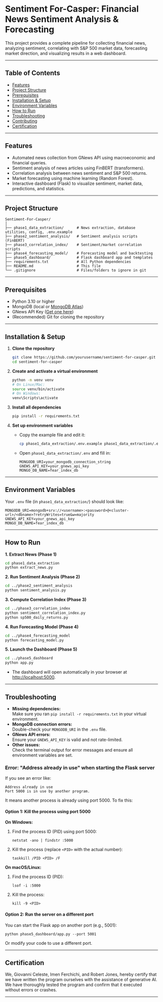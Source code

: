 # Sentiment For-Casper: Financial News Sentiment Analysis & Forecasting

This project provides a complete pipeline for collecting financial news, analyzing sentiment, correlating with S&P 500 market data, forecasting market direction, and visualizing results in a web dashboard.

---

## Table of Contents

- [Features](#features)
- [Project Structure](#project-structure)
- [Prerequisites](#prerequisites)
- [Installation & Setup](#installation--setup)
- [Environment Variables](#environment-variables)
- [How to Run](#how-to-run)
- [Troubleshooting](#troubleshooting)
- [Contributing](#contributing)
- [Certification](#certification)   <!-- Add this line -->

---

## Features

- Automated news collection from GNews API using macroeconomic and financial queries.
- Sentiment analysis of news articles using FinBERT (transformers).
- Correlation analysis between news sentiment and S&P 500 returns.
- Market forecasting using machine learning (Random Forest).
- Interactive dashboard (Flask) to visualize sentiment, market data, predictions, and statistics.

---

## Project Structure

```
Sentiment-For-Casper/
│
├── phase1_data_extraction/      # News extraction, database utilities, config, .env.example
├── phase2_sentiment_analysis/   # Sentiment analysis scripts (FinBERT)
├── phase3_correlation_index/    # Sentiment/market correlation scripts
├── phase4_forecasting_model/    # Forecasting model and backtesting
├── phase5_dashboard/            # Flask dashboard app and templates
├── requirements.txt             # All Python dependencies
├── README.md                    # This file
└── .gitignore                   # Files/folders to ignore in git
```

---

## Prerequisites

- Python 3.10 or higher  
- MongoDB (local or [MongoDB Atlas](https://www.mongodb.com/atlas/database))
- GNews API Key ([Get one here](https://gnews.io/))
- (Recommended) Git for cloning the repository

---

## Installation & Setup

1. **Clone the repository**
    ```sh
    git clone https://github.com/yourusername/sentiment-for-casper.git
    cd sentiment-for-casper
    ```

2. **Create and activate a virtual environment**
    ```sh
    python -m venv venv
    # On Linux/Mac:
    source venv/bin/activate
    # On Windows:
    venv\Scripts\activate
    ```

3. **Install all dependencies**
    ```sh
    pip install -r requirements.txt
    ```

4. **Set up environment variables**
    - Copy the example file and edit it:
      ```sh
      cp phase1_data_extraction/.env.example phase1_data_extraction/.env
      ```
    - Open `phase1_data_extraction/.env` and fill in:
      ```
      MONGODB_URI=your_mongodb_connection_string
      GNEWS_API_KEY=your_gnews_api_key
      MONGO_DB_NAME=fear_index_db
      ```

---

## Environment Variables

Your `.env` file (in `phase1_data_extraction/`) should look like:

```
MONGODB_URI=mongodb+srv://<username>:<password>@<cluster-url>/<dbname>?retryWrites=true&w=majority
GNEWS_API_KEY=your_gnews_api_key
MONGO_DB_NAME=fear_index_db
```

---

## How to Run

**1. Extract News (Phase 1)**
```sh
cd phase1_data_extraction
python extract_news.py
```

**2. Run Sentiment Analysis (Phase 2)**
```sh
cd ../phase2_sentiment_analysis
python sentiment_analysis.py
```

**3. Compute Correlation Index (Phase 3)**
```sh
cd ../phase3_correlation_index
python sentiment_correlation_index.py
python sp500_daily_returns.py
```

**4. Run Forecasting Model (Phase 4)**
```sh
cd ../phase4_forecasting_model
python forecasting_model.py
```

**5. Launch the Dashboard (Phase 5)**
```sh
cd ../phase5_dashboard
python app.py
```
- The dashboard will open automatically in your browser at [http://localhost:5000](http://localhost:5000).

---

## Troubleshooting

- **Missing dependencies:**  
  Make sure you ran `pip install -r requirements.txt` in your virtual environment.
- **MongoDB connection errors:**  
  Double-check your `MONGODB_URI` in the `.env` file.
- **GNews API errors:**  
  Ensure your `GNEWS_API_KEY` is valid and not rate-limited.
- **Other issues:**  
  Check the terminal output for error messages and ensure all environment variables are set.

### Error: "Address already in use" when starting the Flask server

If you see an error like:

```
Address already in use
Port 5000 is in use by another program.
```

It means another process is already using port 5000. To fix this:

#### Option 1: Kill the process using port 5000

**On Windows:**

1. Find the process ID (PID) using port 5000:
    ```
    netstat -ano | findstr :5000
    ```
2. Kill the process (replace `<PID>` with the actual number):
    ```
    taskkill /PID <PID> /F
    ```

**On macOS/Linux:**

1. Find the process ID (PID):
    ```
    lsof -i :5000
    ```
2. Kill the process:
    ```
    kill -9 <PID>
    ```

#### Option 2: Run the server on a different port

You can start the Flask app on another port (e.g., 5001):

```
python phase5_dashboard/app.py --port 5001
```
Or modify your code to use a different port.

---

## Certification

We, Giovanni Celeste, Imen Ferchichi, and Robert Jones, hereby certify that we have written the program ourselves with the assistance of generative AI. We have thoroughly tested the program and confirm that it executed without errors or crashes.

---
